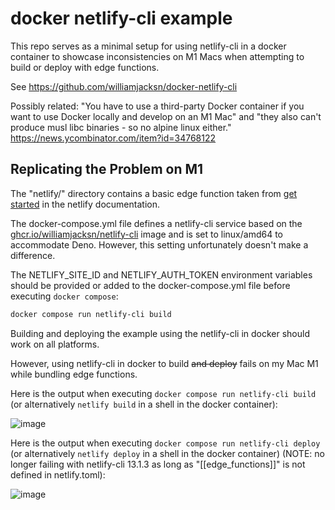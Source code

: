 # docker netlify-cli example

This repo serves as a minimal setup for using netlify-cli in a docker container to showcase inconsistencies on M1 Macs when attempting to build or deploy with edge functions.

See https://github.com/williamjacksn/docker-netlify-cli

Possibly related: "You have to use a third-party Docker container if you want to use Docker locally and develop on an M1 Mac" and "they also can't produce musl libc binaries - so no alpine linux either." https://news.ycombinator.com/item?id=34768122

## Replicating the Problem on M1

The "netlify/" directory contains a basic edge function taken from [get started](https://docs.netlify.com/edge-functions/get-started/) in the netlify documentation.

The docker-compose.yml file defines a netlify-cli service based on the [ghcr.io/williamjacksn/netlify-cli](https://github.com/williamjacksn/docker-netlify-cli/pkgs/container/netlify-cli) image and is set to linux/amd64 to accommodate Deno. However, this setting unfortunately doesn't make a difference.

The NETLIFY_SITE_ID and NETLIFY_AUTH_TOKEN environment variables should be provided or added to the docker-compose.yml file before executing `docker compose`:

```bash
docker compose run netlify-cli build
```

Building and deploying the example using the netlify-cli in docker should work on all platforms.

However, using netlify-cli in docker to build ~~and deploy~~ fails on my Mac M1 while bundling edge functions.

Here is the output when executing `docker compose run netlify-cli build` (or alternatively `netlify build` in a shell in the docker container):

![image](https://user-images.githubusercontent.com/219448/224591786-afd8c1cc-cc0a-4baa-a4c7-32fde35fe58a.png)

Here is the output when executing `docker compose run netlify-cli deploy` (or alternatively `netlify deploy` in a shell in the docker container) (NOTE: no longer failing with netlify-cli 13.1.3 as long as "[[edge_functions]]" is not defined in netlify.toml):

![image](https://user-images.githubusercontent.com/219448/224598468-dfa8aa52-ab57-4a2c-88fe-e21101781308.png)


